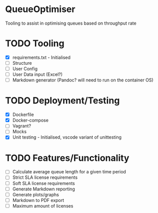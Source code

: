 # QueueOptimiser
Tooling to assist in optimising queues based on throughput rate


# TODO Tooling

- [X] requirements.txt - Initialised
- [ ] Structure
- [ ] User Config
- [ ] User Data input (Excel?)
- [ ] Markdown generator (Pandoc? will need to run on the container OS)

# TODO Deployment/Testing

- [X] Dockerfile
- [X] Docker-compose
- [ ] Vagrant?
- [ ] Mocks
- [X] Unit testing - Initialised, vscode variant of unittesting

# TODO Features/Functionality

- [ ] Calculate average queue length for a given time period
- [ ] Strict SLA license requirements
- [ ] Soft SLA license requirements
- [ ] Generate Markdown reporting
- [ ] Generate plots/graphs
- [ ] Markdown to PDF export
- [ ] Maximum amount of licenses
